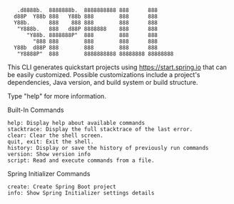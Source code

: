 
       .d8888b.  8888888b.  8888888888 888      888
      d88P  Y88b 888   Y88b 888        888      888
      Y88b.      888    888 888        888      888
       "Y888b.   888   d88P 8888888    888      888
          "Y88b. 8888888P"  888        888      888
            "888 888        888        888      888
      Y88b  d88P 888        888        888      888
       "Y8888P"  888        8888888888 88888888 88888888

This CLI generates quickstart projects using https://start.spring.io that can be easily customized.
Possible customizations include a project's dependencies, Java version, and build system or
build structure.

Type "help" for more information.

Built-In Commands

    help: Display help about available commands
    stacktrace: Display the full stacktrace of the last error.
    clear: Clear the shell screen.
    quit, exit: Exit the shell.
    history: Display or save the history of previously run commands
    version: Show version info
    script: Read and execute commands from a file.

Spring Initializer Commands

    create: Create Spring Boot project
    info: Show Spring Initializer settings details

